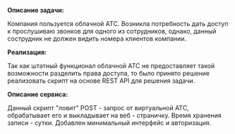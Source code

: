 **Описание задачи:** 

Компания пользуется облачной АТС. Возникла потребность дать доступ к прослушиваю звонков для одного из сотрудников, однако, данный сострудник не должен видить номера клиентов компании. 

**Реализация:**

Так как штатный функционал облачной АТС не предоставляет такой возможности разделить права доступа, то было принято решение реализовать скрипт на основе REST API для решения задачи. 

**Описание сервиса:** 

Данный скрипт "ловит" POST - запрос от виртуальной АТС, обрабатывает его и выкладывает на веб - страничку. Время хранения записи - сутки. Добавлен минимальный интерфейс и авторизация.
